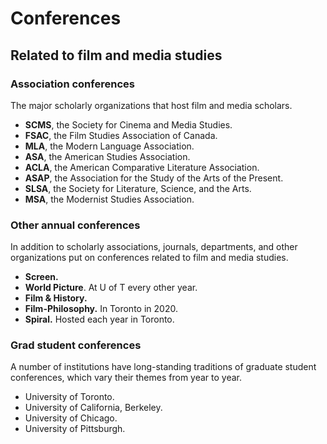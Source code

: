 # Conferences
## Related to film and media studies

### Association conferences
The major scholarly organizations that host film and media scholars.

* **SCMS**, the Society for Cinema and Media Studies.
* **FSAC**, the Film Studies Association of Canada.
* **MLA**, the Modern Language Association.
* **ASA**, the American Studies Association.
* **ACLA**, the American Comparative Literature Association.
* **ASAP**, the Association for the Study of the Arts of the Present.
* **SLSA**, the Society for Literature, Science, and the Arts.
* **MSA**, the Modernist Studies Association.

### Other annual conferences
In addition to scholarly associations, journals, departments, and other organizations put on conferences related to film and media studies.

* **Screen.**
* **World Picture**. At U of T every other year.
* **Film & History.**
* **Film-Philosophy.** In Toronto in 2020.
* **Spiral.** Hosted each year in Toronto.

### Grad student conferences
A number of institutions have long-standing traditions of graduate student conferences, which vary their themes from year to year.

* University of Toronto.
* University of California, Berkeley.
* University of Chicago.
* University of Pittsburgh.
